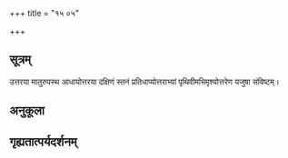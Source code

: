 +++
title = "१५ ०५"

+++
## सूत्रम्
उत्तरया मातुरुपस्थ आधायोत्तरया दक्षिणं स्तनं प्रतिधाप्योत्तराभ्यां पृथिवीमभिमृश्योत्तरेण यजुषा संविष्टम्।
## अनुकूला

## गृह्यतात्पर्यदर्शनम्

